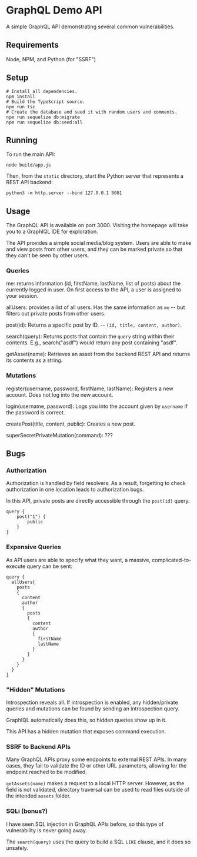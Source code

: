 # GraphQL Demo API

A simple GraphQL API demonstrating several common vulnerabilities.

## Requirements

Node, NPM, and Python (for "SSRF")

## Setup

```
# Install all dependencies.
npm install
# Build the TypeScript source.
npm run tsc
# Create the database and seed it with random users and comments.
npm run sequelize db:migrate
npm run sequelize db:seed:all
```

## Running

To run the main API:

```
node build/app.js
```

Then, from the `static` directory, start the Python server that represents a REST API backend:

```
python3 -m http.server --bind 127.0.0.1 8081
```

## Usage

The GraphQL API is available on port 3000. Visiting the homepage will take you to a GraphIQL IDE for exploration.

The API provides a simple social media/blog system. Users are able to make and view posts from other users, and they can be marked private so that they can't be seen by other users.

### Queries

me: returns information (id, firstName, lastName, list of posts) about the currently logged in user. On first access to the API, a user is assigned to your session.

allUsers: provides a list of all users. Has the same information as `me` -- but filters out private posts from other users.

post(id): Returns a specific post by ID. -- `(id, title, content, author)`.

search(query): Returns posts that contain the `query` string within their contents. E.g., search("asdf") would return any post containing "asdf".

getAsset(name): Retrieves an asset from the backend REST API and returns its contents as a string.


### Mutations

register(username, password, firstName, lastName): Registers a new account. Does not log into the new account.

login(username, password): Logs you into the account given by `username` if the password is correct.

createPost(title, content, public): Creates a new post.

superSecretPrivateMutation(command): ???

## Bugs

### Authorization

Authorization is handled by field resolvers. As a result, forgetting to check authorization in one location leads to authorization bugs.

In this API, private posts are directly accessible through the `post(id)` query.

```
query {
    post("1") {
        public
    }
}
```

### Expensive Queries

As API users are able to specify what they want, a massive, complicated-to-execute query can be sent: 

```
query {
  allUsers{
    posts
    {
      content
      author
      {
        posts
        {
          content
          author
          {
            firstName
            lastName
          }
        }
      }
    }
  }
}
```

### "Hidden" Mutations

Introspection reveals all. If introspection is enabled, any hidden/private queries and mutations can be found by sending an introspection query.

GraphIQL automatically does this, so hidden queries show up in it.

This API has a hidden mutation that exposes command execution.

### SSRF to Backend APIs

Many GraphQL APIs proxy some endpoints to external REST APIs. In many cases, they fail to validate the ID or other URL parameters, allowing for the endpoint reached to be modified.

`getAssets(name)` makes a request to a local HTTP server. However, as the field is not validated, directory traversal can be used to read files outside of the intended `assets` folder.

### SQLi (bonus?)

I have seen SQL injection in GraphQL APIs before, so this type of vulnerability is never going away.

The `search(query)` uses the query to build a SQL `LIKE` clause, and it does so unsafely. 
